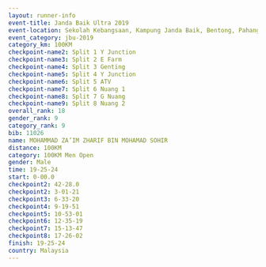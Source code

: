 ```yaml
---
layout: runner-info 
event-title: Janda Baik Ultra 2019
event-location: Sekolah Kebangsaan, Kampung Janda Baik, Bentong, Pahang, Malaysia
event_category: jbu-2019 
category_km: 100KM 
checkpoint-name2: Split 1 Y Junction  
checkpoint-name3: Split 2 E Farm  
checkpoint-name4: Split 3 Genting  
checkpoint-name5: Split 4 Y Junction 
checkpoint-name6: Split 5 ATV 
checkpoint-name7: Split 6 Nuang 1 
checkpoint-name8: Split 7 G Nuang 
checkpoint-name9: Split 8 Nuang 2 
overall_rank: 18
gender_rank: 9
category_rank: 9
bib: 11026
name: MOHAMMAD ZA’IM ZHARIF BIN MOHAMAD SOHIR
distance: 100KM
category: 100KM Men Open
gender: Male
time: 19-25-24
start: 0-00.0
checkpoint2: 42-28.0
checkpoint2: 3-01-21
checkpoint3: 6-33-20
checkpoint4: 9-19-51
checkpoint5: 10-53-01
checkpoint6: 12-35-19
checkpoint7: 15-13-47
checkpoint8: 17-26-02
finish: 19-25-24
country: Malaysia
---
```

